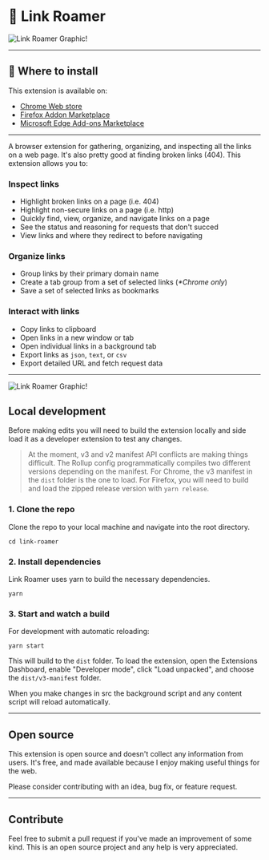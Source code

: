 # 👋 Link Roamer

![Link Roamer Graphic!](./assets/graphic.png)

---

## 🚀 Where to install

This extension is available on:

- [Chrome Web store](https://chrome.google.com/webstore/detail/link-roamer/lgcgflalbmeodapiohjepkjlgipmhofe)
- [Firefox Addon Marketplace](https://addons.mozilla.org/en-US/firefox/addon/link-roamer/)
- [Microsoft Edge Add-ons Marketplace](https://microsoftedge.microsoft.com/addons/detail/link-roamer/bigambbapbnineapeagbdpdpkaildjdd)

---

A browser extension for gathering, organizing, and inspecting all the links on a
web page. It's also pretty good at finding broken links (404). This extension
allows you to:

### Inspect links

- Highlight broken links on a page (i.e. 404)
- Highlight non-secure links on a page (i.e. http)
- Quickly find, view, organize, and navigate links on a page
- See the status and reasoning for requests that don't succed
- View links and where they redirect to before navigating

### Organize links

- Group links by their primary domain name
- Create a tab group from a set of selected links (_\*Chrome only_)
- Save a set of selected links as bookmarks

### Interact with links

- Copy links to clipboard
- Open links in a new window or tab
- Open individual links in a background tab
- Export links as `json`, `text`, or `csv`
- Export detailed URL and fetch request data

---

![Link Roamer Graphic!](./assets/graphic-2.png)

## Local development

Before making edits you will need to build the extension locally and side load
it as a developer extension to test any changes.

> At the moment, v3 and v2 manifest API conflicts are making things difficult.
> The Rollup config programmatically compiles two different versions depending
> on the manifest. For Chrome, the v3 manifest in the `dist` folder is the one
> to load. For Firefox, you will need to build and load the zipped release
> version with `yarn release`.

### 1. Clone the repo

Clone the repo to your local machine and navigate into the root directory.

```shell
cd link-roamer
```

### 2. Install dependencies

Link Roamer uses yarn to build the necessary dependencies.

```shell
yarn
```

### 3. Start and watch a build

For development with automatic reloading:

```bazaar
yarn start
```

This will build to the `dist` folder. To load the extension, open the Extensions
Dashboard, enable "Developer mode", click "Load unpacked", and choose the
`dist/v3-manifest` folder.

When you make changes in src the background script and any content script will
reload automatically.

---

## Open source

This extension is open source and doesn't collect any information from users.
It's free, and made available because I enjoy making useful things for the web.

Please consider contributing with an idea, bug fix, or feature request.

---

## Contribute

Feel free to submit a pull request if you've made an improvement of some kind.
This is an open source project and any help is very appreciated.
